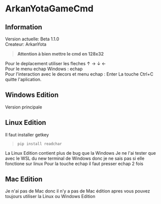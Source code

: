 # ArkanYotaGameCmd
## Information
Version actuelle: Beta 1.1.0      
Createur: ArkanYota

> **Attention à bien mettre le cmd en 128x32**   

Pour le deplacement utiliser les fleches ↑ → ↓ ←   
Pour le menu echap Windows : echap   
Pour l'interaction avec le decors et menu echap : Enter
La touche Ctrl+C quitte l'aplication.

## Windows Edition
Version principale

## Linux Edition
Il faut installer getkey 
> ```pip install readchar``` 

La Linux Edition contient plus de bug que la Windows 
Je ne l'ai tester que avec le WSL du new terminal de Windows donc je ne sais pas si elle fonctione sur linux
Pour la touche echap il faut presser echap 2 fois
## Mac Edition 
Je n'ai pas de Mac donc il n'y a pas de Mac édition apres vous pouvez toujours utiliser la Linux ou Windows Edition
